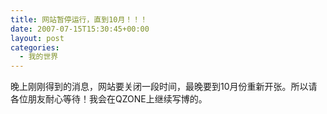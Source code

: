 ```yaml
---
title: 网站暂停运行，直到10月！！！
date: 2007-07-15T15:30:45+00:00
layout: post
categories:
  - 我的世界
---
```


晚上刚刚得到的消息，网站要关闭一段时间，最晚要到10月份重新开张。所以请各位朋友耐心等待！我会在QZONE上继续写博的。
